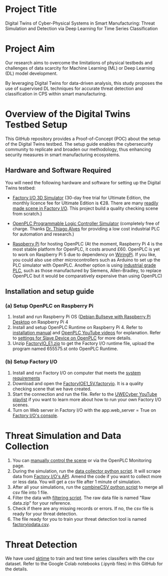 # Project Title
Digital Twins of Cyber-Physical Systems in Smart Manufacturing: Threat Simulation and Detection via Deep Learning for Time Series Classification

# Project Aim
Our research aims to overcome the limitations of physical testbeds and challenges of data scarcity for Machine Learning (ML) or Deep Learning (DL) model development. 

By leveraging Digital Twins for data-driven analysis, this study proposes the use of supervised DL techniques for accurate threat detection and classification in CPS within smart manufacturing. 

# Overview of the Digital Twins Testbed Setup

This GitHub repository provides a Proof-of-Concept (POC) about the setup of the Digital Twins testbed. The setup guide enables the cybersecurity community to replicate and broaden our methodology, thus enhancing security measures in smart manufacturing ecosystems.

## Hardware and Software Required

You will need the following hardware and software for setting up the Digital Twins testbed:

- [Factory I/O 3D Simulator](https://factoryio.com/) (30-day free trial for Ultimate Edition, the monthly licence fee for Ultimate Edition is €28. There are many [readily made scene in Factory I/O](https://docs.factoryio.com/getting-started/opening-a-scene/). This project build a quality checking scene from scratch.)

- [OpenPLC Programmable Logic Controller Simulator](https://autonomylogic.com/) (completely free of charge. Thanks [Dr. Thiago Alves](https://www.linkedin.com/in/thiago-alves-phd-23740743/) for providing a low cost industrial PLC for automation and research.)

- [Raspberry Pi](https://www.raspberrypi.com/products/) for hosting OpenPLC (At the moment, Raspberry Pi 4 is the most stable platform for OpenPLC, it costs around £60. OpenPLC is yet to work on Raspberry Pi 5 due to dependency on [WiringPi](https://github.com/WiringPi/WiringPi). If you like, you could also use other microcontrollers such as Arduino to set up the PLC simulator with OpenPLC. Another option is using [industrial grade PLC](https://docs.factoryio.com/getting-started/controlling-with-a-plc/), such as those manufactured by Siemens, Allen-Bradley, to replace OpenPLC but it would be comparatively expensive than using OpenPLC)

## Installation and setup guide

### (a) Setup OpenPLC on Raspberry Pi
1) Install and run Raspberry Pi OS ([Debian Bullseye with Raspberry Pi Desktop](https://www.raspberrypi.com/software/operating-systems/) on Raspberry Pi 4 
2) Install and setup OpenPLC Runtime on Raspberry Pi 4. Refer to [installation manual](https://autonomylogic.com/docs/installing-openplc-runtime-on-linux-systems/) and [OpenPLC YouTube videos](https://www.youtube.com/@openplc/videos) for explanation. Refer to [settings for Slave Device on OpenPLC](OpenPLCSlave.png) for more details.
3) Unzip [FactoryIO_E1.zip](FactoryIO_E1.zip) to get the Factory I/O runtime file, upload the program named 655575.st onto OpenPLC Runtime.

### (b) Setup Factory I/O 
1) Install and run Factory I/O on computer that meets the [system requirements](https://factoryio.com/start-trial)
2) Download and open the [FactoryIOE1_5V.factoryio](FactoryIOE1_5V.factoryio). It is a quality checking scene that we have created.
3) Start the connection and run the file. Refer to the [UWECyber YouTube playlist](https://www.youtube.com/playlist?list=PLqaj1AbWsq7ueS2nn_PImJG2-4CWEPxNQ) if you want to learn more about how to run your own Factory I/O scenes.
4) Turn on Web server in Factory I/O with the app.web_server = True on [Factory I/O's console](https://docs.factoryio.com/manual/console/). 

# Threat Simulation and Data Collection
1) You can [manually control the scene](https://docs.factoryio.com/getting-started/manually-controlling-scene/) or via the OpenPLC Monitoring page.
2) During the simulation, run the [data collector python script](data_collector_enhanced.py). It will scrape data from [Factory I/O's API](https://docs.factoryio.com/manual/web-api/). Amend the code if you want to collect more or less data. You will get a csv file after 1 minute of simulation.
3) After all your simulations, run the [combineCSV python script](combineCSV.py) to merge all csv file into 1 file.
4) Filter the data with [filtering script](combined_dataset_filtered.py). The raw data file is named "Raw data.zip" for your reference.
5) Check if there are any missing records or errors. If no, the csv file is ready for your threat detection.
6) The file ready for you to train your threat detection tool is named [factoryiodata.csv](factoryiodata.csv).

# Threat Detection
We have used [sktime](https://github.com/sktime/sktime) to train and test time series classifers with the csv dataset. Refer to the Google Colab notebooks (.ipynb files) in this GitHub for the details.

